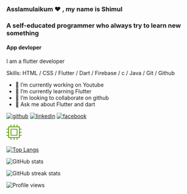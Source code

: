 ### Asslamulaikum ❤ , my name is Shimul

### A self-educated programmer who always try to learn new something

#### App devloper

I am a flutter developer 

Skills:  HTML / CSS / Flutter / Dart / Firebase / c / Java / Git / Github

- 🔭 I’m currently working on Youtube 
- 🌱 I’m currently learning Flutter 
- 👯 I’m looking to collaborate on github 
- 💬 Ask me about Flutter and dart 


[<img src='https://cdn.jsdelivr.net/npm/simple-icons@3.0.1/icons/github.svg' alt='github' height='40'>](https://github.com/jhshimul2001)  [<img src='https://cdn.jsdelivr.net/npm/simple-icons@3.0.1/icons/linkedin.svg' alt='linkedin' height='40'>](https://www.linkedin.com/in/juvaid-hasan-shimul/)  [<img src='https://cdn.jsdelivr.net/npm/simple-icons@3.0.1/icons/facebook.svg' alt='facebook' height='40'>](https://www.facebook.com/jubayedhasan.shimul)  

<a href='https://docs.github.com/en/developers'><img src='https://raw.githubusercontent.com/acervenky/animated-github-badges/master/assets/devbadge.gif' width='40' height='40'></a> 

[![Top Langs](https://github-readme-stats.vercel.app/api/top-langs/?username=jhshimul2001)](https://github.com/anuraghazra/github-readme-stats)

![GitHub stats](https://github-readme-stats.vercel.app/api?username=jhshimul2001&show_icons=true&count_private=true)  

![GitHub streak stats](https://streak-stats.demolab.com/?user=jhshimul2001)  

![Profile views](https://gpvc.arturio.dev/jhshimul2001)  














